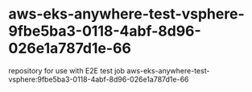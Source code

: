 # aws-eks-anywhere-test-vsphere-9fbe5ba3-0118-4abf-8d96-026e1a787d1e-66
repository for use with E2E test job aws-eks-anywhere-test-vsphere:9fbe5ba3-0118-4abf-8d96-026e1a787d1e-66
